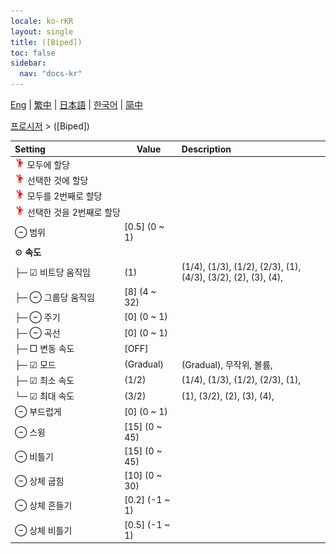 ```yaml
---
locale: ko-rKR
layout: single
title: ([Biped])
toc: false
sidebar:
  nav: "docs-kr"
---
```

[Eng](/dancexr/menu/2025.4/motion/biped) | [繁中](/tw/dancexr/menu/2025.4/motion/biped) | [日本語](/jp/dancexr/menu/2025.4/motion/biped) | [한국어](/kr/dancexr/menu/2025.4/motion/biped) | [简中](/zh/dancexr/menu/2025.4/motion/biped)

[프로시저](../menu#프로시저) > ([Biped])



| Setting | Value | Description |
| :--- | --- | :--- |
|<nobr><img src="/images/icon/ic_motion.png" alt="motion icon"/> 모두에 할당</nobr>|| 
|<nobr><img src="/images/icon/ic_motion.png" alt="motion icon"/> 선택한 것에 할당</nobr>|| 
|<nobr><img src="/images/icon/ic_motion.png" alt="motion icon"/> 모두를 2번째로 할당</nobr>|| 
|<nobr><img src="/images/icon/ic_motion.png" alt="motion icon"/> 선택한 것을 2번째로 할당</nobr>|| 
|<nobr> ⊖ 범위</nobr>| [0.5] (0 ~ 1) | 
|<nobr> ⚙️ <b>속도</b></nobr>| | 
|<nobr>├─ ☑ 비트당 움직임</nobr>| (1) | (1/4), (1/3), (1/2), (2/3), (1), (4/3), (3/2), (2), (3), (4), 
|<nobr>├─ ⊖ 그룹당 움직임</nobr>| [8] (4 ~ 32) | 
|<nobr>├─ ⊖ 주기</nobr>| [0] (0 ~ 1) | 
|<nobr>├─ ⊖ 곡선</nobr>| [0] (0 ~ 1) | 
|<nobr>├─ □ 변동 속도</nobr>| [OFF] | 
|<nobr>├─ ☑ 모드</nobr>| (Gradual) | (Gradual), 무작위, 볼륨, 
|<nobr>├─ ☑ 최소 속도</nobr>| (1/2) | (1/4), (1/3), (1/2), (2/3), (1), 
|<nobr>└─ ☑ 최대 속도</nobr>| (3/2) | (1), (3/2), (2), (3), (4), 
|<nobr> ⊖ 부드럽게</nobr>| [0] (0 ~ 1) | 
|<nobr> ⊖ 스윙</nobr>| [15] (0 ~ 45) | 
|<nobr> ⊖ 비틀기</nobr>| [15] (0 ~ 45) | 
|<nobr> ⊖ 상체 굽힘</nobr>| [10] (0 ~ 30) | 
|<nobr> ⊖ 상체 흔들기</nobr>| [0.2] (-1 ~ 1) | 
|<nobr> ⊖ 상체 비틀기</nobr>| [0.5] (-1 ~ 1) | 
